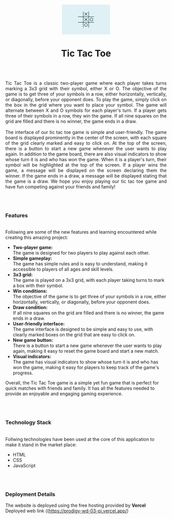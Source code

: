<p align="center">
  <img src = "logo.png" width="150">
</p>

<h1 align="center">
  Tic Tac Toe
</h1>
<br><br>

<p align="justify">
Tic Tac Toe is a classic two-player game where each player takes turns marking a 3x3 grid with their symbol, either X or O. The objective of the game is to get three of your symbols in a row, either horizontally, vertically, or diagonally, before your opponent does.
To play the game, simply click on the box in the grid where you want to place your symbol. The game will alternate between X and O symbols for each player's turn. If a player gets three of their symbols in a row, they win the game. If all nine squares on the grid are filled and there is no winner, the game ends in a draw.
<br><br>
The interface of our tic tac toe game is simple and user-friendly. The game board is displayed prominently in the center of the screen, with each square of the grid clearly marked and easy to click on. At the top of the screen, there is a button to start a new game whenever the user wants to play again.
In addition to the game board, there are also visual indicators to show whose turn it is and who has won the game. When it is a player's turn, their symbol will be highlighted at the top of the screen. If a player wins the game, a message will be displayed on the screen declaring them the winner. If the game ends in a draw, a message will be displayed stating that the game is a draw.
We hope you enjoy playing our tic tac toe game and have fun competing against your friends and family!
</p>


<br><br>
<!-- ................................................................................................................................. -->


### Features
<br>
Following are some of the new features and learning encountered while creating this amazing project:

- <b>Two-player game:</b><br> The game is designed for two players to play against each other.
- <b>Simple gameplay:</b><br> The game has simple rules and is easy to understand, making it accessible to players of all ages and skill levels.
- <b>3x3 grid:</b><br> The game is played on a 3x3 grid, with each player taking turns to mark a box with their symbol.
- <b>Win conditions:</b><br> The objective of the game is to get three of your symbols in a row, either horizontally, vertically, or diagonally, before your opponent does.
- <b>Draw condition:</b><br> If all nine squares on the grid are filled and there is no winner, the game ends in a draw.
- <b>User-friendly interface:</b><br> The game interface is designed to be simple and easy to use, with clearly marked boxes on the grid that are easy to click on.
- <b>New game button:</b><br> There is a button to start a new game whenever the user wants to play again, making it easy to reset the game board and start a new match.
- <b>Visual indicators:</b><br> The game has visual indicators to show whose turn it is and who has won the game, making it easy for players to keep track of the game's progress.

</b>
Overall, the Tic Tac Toe game is a simple yet fun game that is perfect for quick matches with friends and family. It has all the features needed to provide an enjoyable and engaging gaming experience.

<br><br>
<!-- ................................................................................................................................. -->

### Technology Stack
<br>
Follwing technologies have been used at the core of this application to make it stand in the market place:

- HTML
- CSS
- JavaScript


<br><br>
<!-- ................................................................................................................................. -->



### Deployment Details

The website is deployed using the free hosting provided by **Vercel**<br>
Deployed web link ((https://prodigy-wd-03-pi.vercel.app/)
